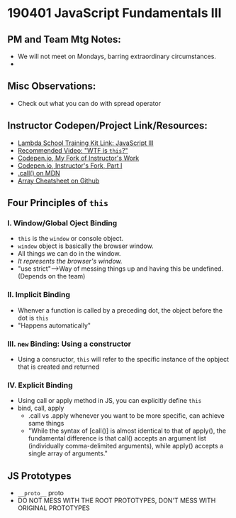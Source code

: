 # 190401 JavaScript Fundamentals III

## PM and Team Mtg Notes:
- We will not meet on Mondays, barring extraordinary circumstances. 
-

## Misc Observations:
- Check out what you can do with spread operator

## Instructor Codepen/Project Link/Resources:
- [Lambda School Training Kit Link: JavaScript III](https://learn.lambdaschool.com/fsw/module/rec0awunlezbpit7m)
- [Recommended Video: "WTF is `this`?"](https://youtu.be/zE9iro4r918)
- [Codepen.io, My Fork of Instructor's Work](https://codepen.io/campope/pen/VNwGJJ?editors=0012)
- [Codepen.io, Instructor's Fork, Part I](https://codepen.io/arturolei/pen/BEyeBN?editors=0012)
- [.call() on MDN](https://developer.mozilla.org/en-US/docs/Web/JavaScript/Reference/Global_Objects/Function/call)
- [Array Cheatsheet on Github]()

## Four Principles of `this`
### I. Window/Global Oject Binding
- `this` is the `window` or console object. 
- `window` object is basically the browser window. 
- All things we can do in the window. 
- *It represents the browser's window.*
- "use strict"-->Way of messing things up and having this be undefined. (Depends on the team)

### II. Implicit Binding 
- Whenver a function is called by a preceding dot, the object before the dot is `this`
- "Happens automatically"



### III. `new` Binding: Using a constructor
- Using a consructor, `this` will refer to the specific instance of the opbject that is created and returned

### IV. Explicit Binding
- Using call or apply method in JS, you can explicitly define `this`
- bind, call, apply 
    - .call vs .apply whenever you want to be more specific, can achieve same things
    - "While the syntax of [call()] is almost identical to that of apply(), the fundamental difference is that call() accepts an argument list (individually comma-delimited arguments), while apply() accepts a single array of arguments."

## JS Prototypes
- `__proto__` proto
- DO NOT MESS WITH THE ROOT PROTOTYPES, DON'T MESS WITH ORIGINAL PROTOTYPES

